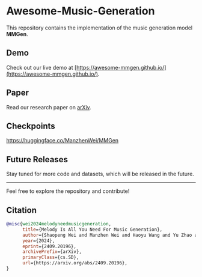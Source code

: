 # Awesome-Music-Generation

This repository contains the implementation of the music generation model **MMGen**.

## Demo
Check out our live demo at [https://awesome-mmgen.github.io/](https://awesome-mmgen.github.io/).

## Paper
Read our research paper on [arXiv](https://arxiv.org/abs/2409.20196).

## Checkpoints
https://huggingface.co/ManzhenWei/MMGen

## Future Releases
Stay tuned for more code and datasets, which will be released in the future.

---

Feel free to explore the repository and contribute!

## Citation

```bibtex
@misc{wei2024melodyneedmusicgeneration,
      title={Melody Is All You Need For Music Generation}, 
      author={Shaopeng Wei and Manzhen Wei and Haoyu Wang and Yu Zhao and Gang Kou},
      year={2024},
      eprint={2409.20196},
      archivePrefix={arXiv},
      primaryClass={cs.SD},
      url={https://arxiv.org/abs/2409.20196}, 
}
